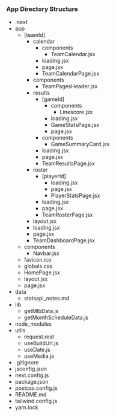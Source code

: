 ### App Directory Structure

- .next
- app
  - [teamId]
    - calendar
      - components
        - TeamCalendar.jsx
      - loading.jsx
      - page.jsx
      - TeamCalendarPage.jsx
    - components
      - TeamPagesHeader.jsx
    - results
      - [gameId]
        - components
          - Linescore.jsx
        - loading.jsx
        - GameStatsPage.jsx
        - page.jsx
      - components
        - GameSummaryCard.jsx
      - loading.jsx
      - page.jsx
      - TeamResultsPage.jsx
    - roster
      - [playerId]
        - loading.jsx
        - page.jsx
        - PlayerStatsPage.jsx
      - loading.jsx
      - page.jsx
      - TeamRosterPage.jsx
    - layout.jsx
    - loading.jsx
    - page.jsx
    - TeamDashboardPage.jsx
  - components
    - Navbar.jsx
  - favicon.ico
  - globals.css
  - HomePage.jsx
  - layout.jsx
  - page.jsx
- data
  - statsapi_notes.md
- lib
  - getMlbData.js
  - getMonthScheduleData.js
- node_modules
- utils
  - request.rest
  - useBuildUrl.js
  - useDate.js
  - useMedia.js
- .gitignore
- jsconfig.json
- next.config.js
- package.json
- postcss.config.js
- README.md
- tailwind.config.js
- yarn.lock